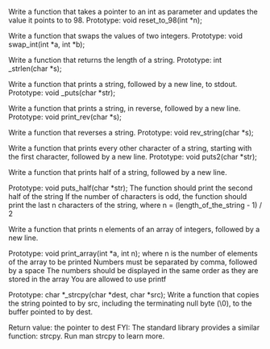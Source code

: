 
Write a function that takes a pointer to an int as parameter and updates the value it points to to 98.
Prototype: void reset_to_98(int *n);

Write a function that swaps the values of two integers.
Prototype: void swap_int(int *a, int *b);

Write a function that returns the length of a string.
Prototype: int _strlen(char *s);

Write a function that prints a string, followed by a new line, to stdout.
Prototype: void _puts(char *str);

Write a function that prints a string, in reverse, followed by a new line.
Prototype: void print_rev(char *s);

Write a function that reverses a string.
Prototype: void rev_string(char *s);

Write a function that prints every other character of a string, starting with the first character, followed by a new line.
Prototype: void puts2(char *str);

Write a function that prints half of a string, followed by a new line.

Prototype: void puts_half(char *str);
The function should print the second half of the string
If the number of characters is odd, the function should print the last n characters of the string, where n = (length_of_the_string - 1) / 2

Write a function that prints n elements of an array of integers, followed by a new line.

Prototype: void print_array(int *a, int n);
where n is the number of elements of the array to be printed
Numbers must be separated by comma, followed by a space
The numbers should be displayed in the same order as they are stored in the array
You are allowed to use printf

Prototype: char *_strcpy(char *dest, char *src);
Write a function that copies the string pointed to by src, including the terminating null byte (\0), to the buffer pointed to by dest.

Return value: the pointer to dest
FYI: The standard library provides a similar function: strcpy. Run man strcpy to learn more.
